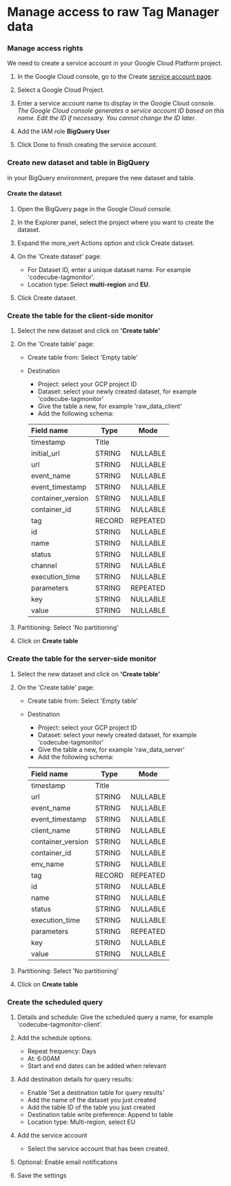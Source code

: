 # Manage access to raw Tag Manager data

### Manage access rights
We need to create a service account in your Google Cloud Platform project.

1. In the Google Cloud console, go to the Create [service account page](https://console.cloud.google.com/projectselector2/iam-admin/serviceaccounts/create?walkthrough_id=iam--create-service-account&_ga=2.256991880.228167773.1709798988-298617199.1684135176#step_index=1).

2. Select a Google Cloud Project.

3. Enter a service account name to display in the Google Cloud console.
_The Google Cloud console generates a service account ID based on this name. Edit the ID if necessary. You cannot change the ID later_.

4. Add the IAM role **BigQuery User**

5. Click Done to finish creating the service account.

### Create new dataset and table in BigQuery 
In your BigQuery environment, prepare the new dataset and table.

#### Create the dataset

1. Open the BigQuery page in the Google Cloud console.

2. In the Explorer panel, select the project where you want to create the dataset.

3. Expand the more_vert Actions option and click Create dataset.

4. On the 'Create dataset' page:

    - For Dataset ID, enter a unique dataset name. For example 'codecube-tagmonitor'.
    - Location type: Select **multi-region** and **EU**.

5. Click Create dataset.

### Create the table for the client-side monitor

1. Select the new dataset and click on **'Create table'**

2. On the 'Create table' page:

    - Create table from: Select 'Empty table'
    - Destination
        - Project: select your GCP project ID
        - Dataset: select your newly created dataset, for example 'codecube-tagmonitor'
        - Give the table a new, for example 'raw_data_client'
        - Add the following schema:
    

        | Field name        | Type      | Mode |
        | :---------------- | --------- | --------
        | timestamp         | Title     |
        | initial_url       | STRING    | NULLABLE
        | url               | STRING    | NULLABLE
        | event_name        | STRING    | NULLABLE
        | event_timestamp   | STRING    | NULLABLE
        | container_version | STRING    | NULLABLE
        | container_id      | STRING    | NULLABLE
        | tag               | RECORD    | REPEATED
        | id                | STRING    | NULLABLE
        | name              | STRING    | NULLABLE
        | status            | STRING    | NULLABLE
        | channel           | STRING    | NULLABLE
        | execution_time    | STRING    | NULLABLE
        | parameters        | STRING    | REPEATED
        | key               | STRING    | NULLABLE
        | value               | STRING    | NULLABLE

4. Partitioning: Select 'No partitioning'

5. Click on **Create table**


### Create the table for the server-side monitor

1. Select the new dataset and click on **'Create table'**

2. On the 'Create table' page:

    - Create table from: Select 'Empty table'
    - Destination
        - Project: select your GCP project ID
        - Dataset: select your newly created dataset, for example 'codecube-tagmonitor'
        - Give the table a new, for example 'raw_data_server'
        - Add the following schema:
    

        | Field name        | Type      | Mode |
        | :---------------- | --------- | --------
        | timestamp         | Title     |
        | url               | STRING    | NULLABLE
        | event_name        | STRING    | NULLABLE
        | event_timestamp   | STRING    | NULLABLE
        | client_name       | STRING    | NULLABLE
        | container_version | STRING    | NULLABLE
        | container_id      | STRING    | NULLABLE
        | env_name          | STRING    | NULLABLE
        | tag               | RECORD    | REPEATED
        | id                | STRING    | NULLABLE
        | name              | STRING    | NULLABLE
        | status            | STRING    | NULLABLE
        | execution_time    | STRING    | NULLABLE
        | parameters        | STRING    | REPEATED
        | key               | STRING    | NULLABLE
        | value               | STRING    | NULLABLE

4. Partitioning: Select 'No partitioning'

5. Click on **Create table**

### Create the scheduled query

1. Details and schedule: Give the scheduled query a name, for example 'codecube-tagmonitor-client'.

2. Add the schedule options:

    -  Repeat frequency: Days
    -  At: 6:00AM
    - Start and end dates can be added when relevant

3. Add destination details for query results:

    - Enable 'Set a destination table for query results'
    - Add the name of the dataset you just created
    - Add the table ID of the table you just created
    - Destination table write preference: Append to table
    - Location type: Multi-region, select EU

4. Add the service account
    - Select the service account that has been created.

5. Optional: Enable email notifications

6. Save the settings
